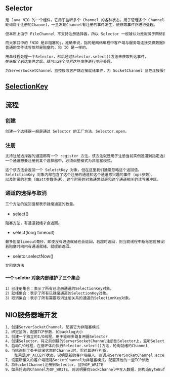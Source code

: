 ## Selector
```md
是 Java NIO 的一个组件，它用于监听多个 Channel 的各种状态，用于管理多个 Channel。
轮询每个注册的Channel，一旦发现Channel有注册的事件发生，便获取事件然进行处理。

但本质上由于 FileChannel 不支持注册选择器，所以 Selector 一般被认为是服务于网络套接字通道的。
```
```md
而大家口中的「NIO 是非阻塞的」，准确来说，指的是网络编程中客户端与服务端连接交换数据的过程是非阻塞的。
普通的文件读写依然是阻塞的，和 IO 是一样的。
```
```md
用单线程处理一个Selector，然后通过Selector.select()方法来获取到达事件，
在获取了到达事件之后，就可以逐个地对这些事件进行响应处理。
```
```md
为ServerSocketChannel 监控接收客户端连接就绪事件，为 SocketChannel 监控连接服务器就绪, 读就绪和写就绪事件。
```

## [SelectionKey](SelectionKey.md)

## 流程
### 创建
```md
创建一个选择器一般是通过 Selector 的工厂方法，Selector.open。
```
### 注册
```md
支持注册选择器的通道都有一个 register 方法，该方法就是用于注册当前实例通道到指定选择器的。
一个通道想要注册到某个选择器中，必须调整模式为非阻塞模式。
```
```md
这个该方法会返回一个 SeletctKey 对象，但在这里我们通常忽略这个返回值。
SeletctionKey 对象内部包含了这个注册的通道和这个通道感兴趣的事件（ops参数），
以及附带的对象（由att参数传递），这个附带的对象通常就是和这个通道相关的读写缓冲区。
```
### 通道的选择与取消
```md
三个方法的返回值都表示就绪通道的数量。
```
* select()
```md
阻塞方法，有通道就绪才会返回。
```
* select(long timeout)
```md
最多阻塞timeout毫秒，即使没有通道就绪也会返回，若超时返回，则当前线程中断标志位被设置。
若阻塞时间内有通道就绪，就提前返回。
```
* seletor.selectNow()
```md
非阻塞方法
```
#### 一个 seletor 对象内部维护了三个集合
```md
1）已注册集合：表示了所有已注册通道的SelectionKey对象。
2）就绪集合：表示了所有已就绪通道的SelectionKey对象。
3）取消集合：表示了所有需要取消注册关系的通道的SelectionKey对象。
```
## NIO服务器端开发
```md
1、创建ServerSocketChannel，配置它为非阻塞模式
2、绑定监听，配置TCP参数，如backlog大小
3、创建一个独立的I/O线程，用于轮询多路复用器Selector
4、创建Selector，将之前创建的ServerSocketChannel注册到Selector上，监听SelectionKey.ACCEPT
5、启动I/O线程，在循环体内执行Selector.select()方法，轮询就绪的Channel
6、当轮询到了处于就绪状态的Channel时，需对其进行判断，
    如果是OP_ACCEPT状态，说明是新的客户端接入，则调用ServerSocketChannel.accept()方法接受新的客户端
7、设置新接入的客户端链路SocketChannel为非阻塞模式，配置其他的一些TCP参数
8、将SocketChannel注册到Selector，监听OP_WRITE
9、如果轮询的Channel为OP_WRITE，则说明要向SockChannel中写入数据，则构造ByteBuffer对象，写入数据包
```
